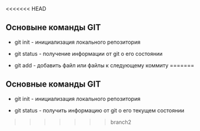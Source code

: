 <<<<<<< HEAD
## Основыне команды GIT

* git init - инициализация локального репозитория

* git status - получение информации от  git  о его состоянии 

* git add - добавить файл или файлы к следующему коммиту
=======
## Основные команды GIT

* git init - инициализация локального репозитория

* git status - получить информацию от git о его текущем состоянии

>>>>>>> branch2
